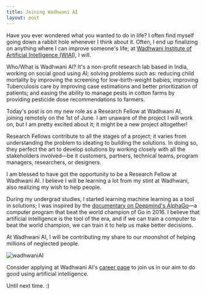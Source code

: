 ```yaml
---
title: Joining Wadhwani AI 
layout: post
---
```


Have you ever wondered what you wanted to do in life? I often find myself going down a rabbit hole whenever I think about it. Often, I end up finalizing on anything where I can improve someone's life; at [Wadhwani Institute of Artificial Intelligence (WIAI)][WIAIhome], I will.

Who/What is Wadhwani AI? It's a non-profit research lab based in India, working on social good using AI; solving problems such as: reducing child mortality by improving the screening for low-birth-weight babies; improving Tuberculosis care by improving case estimations and better prioritization of patients; and easing the ability to manage pests in cotton farms by providing pesticide dose recommendations to farmers.

Today's post is on my new role as a Research Fellow at Wadhwani AI, joining remotely on the 1st of June. I am unaware of the project I will work on, but I am pretty excited about it; it might be a new project altogether!

Research Fellows contribute to all the stages of a project; it varies from understanding the problem to ideating to building the solutions. In doing so, they perfect the art to develop solutions by working closely with all the stakeholders involved&mdash;be it customers, partners, technical teams, program managers, researchers, or designers.

I am blessed to have got the opportunity to be a Research Fellow at Wadhwani AI. I believe I will be learning a lot from my stint at Wadhwani, also realizing my wish to help people.

During my undergrad studies, I started learning machine learning as a tool in solutions; I was inspired by the [documentary on Deepmind's AlphaGo][DMalphaGO]&mdash;a computer program that beat the world champion of Go in 2016. I believe that artificial intelligence is the tool of the era, and if we can train a computer to beat the world champion, we can train it to help us make better decisions.

[//]: <> "Using AI, I _might, just might_ be able to realize my dream to help people."

At Wadhwani AI, I will be contributing my share to our moonshot of helping millions of neglected people. 

![wadhwaniAI](C:\Users\Cheenu\Downloads\wadhwaniAI.png)

Consider applying at Wadhwani AI's [career page][WIAIcareers] to join us in our aim to do good using artificial intelligence.

Until next time. :)

[WIAIhome]: https://www.wadhwaniai.org/
[WIAIcareers]: https://www.wadhwaniai.org/careers/
[DMalphaGO]: https://www.youtube.com/watch?v=WXuK6gekU1Y